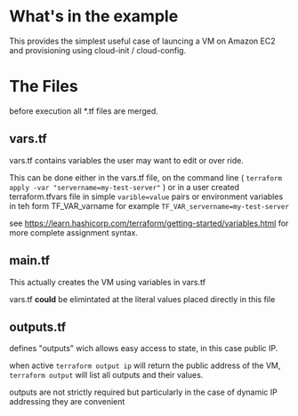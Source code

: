 What's in the example
=====================

This provides the simplest useful case of launcing a VM on Amazon EC2
and provisioning using cloud-init / cloud-config.

The Files
=========

before execution all *.tf files are merged. 

vars.tf
-------

vars.tf contains variables the user may want to edit or over
ride.

This can be done either in the vars.tf file, on the command line (
`terraform apply -var "servername=my-test-server"` ) or in a user
created terraform.tfvars file in simple `varible=value` pairs or
environment variables in teh form TF_VAR_varname for example
`TF_VAR_servername=my-test-server` 

see
https://learn.hashicorp.com/terraform/getting-started/variables.html
for more complete assignment syntax.

main.tf
-------

This actually creates the VM using variables in vars.tf

vars.tf **could** be elimintated at the literal values placed directly
in this file

outputs.tf
----------

defines "outputs" wich allows easy access to state, in this case
public IP.

when active `terraform output ip` will return the public address of
the VM, `terraform output` will list all outputs and their values.

outputs are not strictly required but particularly in the case of
dynamic IP addressing they are convenient
